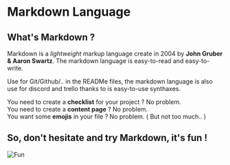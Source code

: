 # Markdown Language

## What's Markdown ?

Markdown is a *lightweight* markup language create in 2004 by **John Gruber & Aaron Swartz**. The markdown language is easy-to-read and easy-to-write. 

Use for Git/Github/.. in the READMe files, the markdown language is also use for discord and trello thanks to is easy-to-use synthaxes. 

You need to create a **checklist** for your project ? No problem.  
You need to create a **content page** ? No problem.  
You want some **emojis** in your file ? No problem. ( But not too much.. )

## So, don't hesitate and try Markdown, it's fun ! 

![Fun](https://media.giphy.com/media/110F1JFzWKtiA8/giphy.gif)